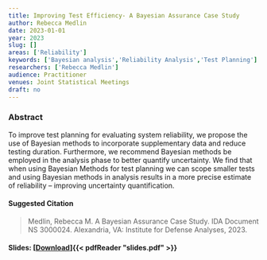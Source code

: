 ```yaml
---
title: Improving Test Efficiency- A Bayesian Assurance Case Study
author: Rebecca Medlin
date: 2023-01-01
year: 2023
slug: []
areas: ['Reliability']
keywords: ['Bayesian analysis','Reliability Analysis','Test Planning']
researchers: ['Rebecca Medlin']
audience: Practitioner
venues: Joint Statistical Meetings
draft: no
---
```




### Abstract
To improve test planning for evaluating system reliability, we propose the use of Bayesian methods to incorporate supplementary data and reduce testing duration. Furthermore, we recommend Bayesian methods be employed in the analysis phase to better quantify uncertainty. We find that when using Bayesian Methods for test planning we can scope smaller tests and using Bayesian methods in analysis results in a more precise estimate of reliability – improving uncertainty quantification.

#### Suggested Citation
> Medlin, Rebecca M. A Bayesian Assurance Case Study. IDA Document NS 3000024. Alexandria, VA: Institute for Defense Analyses, 2023.

#### Slides: [[Download](slides.pdf)]{{< pdfReader "slides.pdf" >}}




